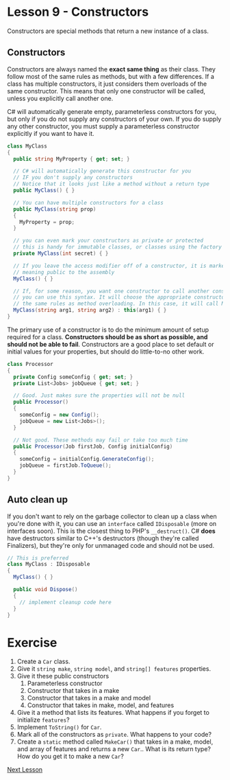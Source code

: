 # Lesson 9 - Constructors

Constructors are special methods that return a new instance of a class.

## Constructors

Constructors are always named the **exact same thing** as their class. They follow most of the same rules as methods, but with a few differences. If a class has multiple constructors, it just considers them overloads of the same constructor. This means that only one constructor will be called, unless you explicitly call another one. 

C# will automatically generate empty, parameterless constructors for you, but only if you do not supply any constructors of your own. If you do supply any other constructor, you must supply a parameterless constructor explicitly if you want to have it.

```csharp
class MyClass
{
  public string MyProperty { get; set; }

  // C# will automatically generate this constructor for you 
  // IF you don't supply any constructors
  // Notice that it looks just like a method without a return type
  public MyClass() { }

  // You can have multiple constructors for a class
  public MyClass(string prop)
  {
    MyProperty = prop;
  }

  // you can even mark your constructors as private or protected
  // this is handy for immutable classes, or classes using the factory pattern
  private MyClass(int secret) { }

  // If you leave the access modifier off of a constructor, it is marked internal
  // meaning public to the assembly
  MyClass() { }

  // If, for some reason, you want one constructor to call another constructor
  // you can use this syntax. It will choose the appropriate constructor based on 
  // the same rules as method overloading. In this case, it will call MyClass(string prop)
  MyClass(string arg1, string arg2) : this(arg1) { }
}
```

The primary use of a constructor is to do the minimum amount of setup required for a class. **Constructors should be as short as possible, and should not be able to fail**. Constructors are a good place to set default or initial values for your properties, but should do little-to-no other work.

```csharp
class Processor
{
  private Config someConfig { get; set; }
  private List<Jobs> jobQueue { get; set; }

  // Good. Just makes sure the properties will not be null
  public Processor()
  {
    someConfig = new Config();
    jobQueue = new List<Jobs>();
  }

  // Not good. These methods may fail or take too much time
  public Processor(Job firstJob, Config initialConfig)
  {
    someConfig = initialConfig.GenerateConfig();
    jobQueue = firstJob.ToQueue();
  }
}
```

## Auto clean up

If you don't want to rely on the garbage collector to clean up a class when you're done with it, you can use an `interface` called `IDisposable` (more on interfaces soon). This is the closest thing to PHP's `__destruct()`. C# **does** have destructors similar to C++'s destructors (though they're called Finalizers), but they're only for unmanaged code and should not be used.

```csharp
// This is preferred
class MyClass : IDisposable
{
  MyClass() { }

  public void Dispose()
  {
    // implement cleanup code here
  }
}
```

# Exercise

1. Create a `Car` class.
2. Give it `string make`, `string model`, and `string[] features` properties.
3. Give it these public constructors
    1. Parameterless constructor
    2. Constructor that takes in a make
    3. Constructor that takes in a make and model
    4. Constructor that takes in make, model, and features
4. Give it a method that lists its features. What happens if you forget to initialize `features`?
5. Implement `ToString()` for `Car`.
6. Mark all of the constructors as `private`. What happens to your code?
7. Create a `static` method called `MakeCar()` that takes in a make, model, and array of features and returns a new `Car`.. What is its return type? How do you get it to make a new `Car`?

[Next Lesson](11-Inheritance.md)